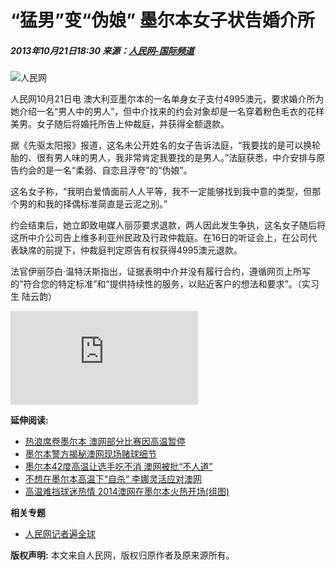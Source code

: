 # “猛男”变“伪娘” 墨尔本女子状告婚介所

##### 2013年10月21日18:30 来源：[人民网-国际频道](http://world.people.com.cn/)

![人民网](http://58.68.146.78/index/?cid=&catalogs=1002&keyword=&refer=)

人民网10月21日电 澳大利亚墨尔本的一名单身女子支付4995澳元，要求婚介所为她介绍一名“男人中的男人”，但中介找来的约会对象却是一名穿着粉色毛衣的花样美男。女子随后将婚托所告上仲裁庭，并获得全额退款。

据《先驱太阳报》报道，这名未公开姓名的女子告诉法庭，“我要找的是可以换轮胎的、很有男人味的男人，我非常肯定我要找的是男人。”法庭获悉，中介安排与原告约会的是一名“柔弱、自恋且浮夸”的“伪娘”。

这名女子称，“我明白爱情面前人人平等，我不一定能够找到我中意的类型，但那个男的和我的择偶标准简直是云泥之别。”

约会结束后，她立即致电媒人丽莎要求退款，两人因此发生争执，这名女子随后将这所中介公司告上维多利亚州民政及行政仲裁庭。在16日的听证会上，在公司代表缺席的前提下，仲裁庭判定原告有权获得4995澳元退款。

法官伊丽莎白·温特沃斯指出，证据表明中介并没有履行合约，遵循网页上所写的“符合您的特定标准”和“提供持续性的服务，以贴近客户的想法和要求”。（实习生 陆云韵）

![图片](http://www.people.com.cn/GB/123231/365206/index.html)

**延伸阅读:**

- [热浪席卷墨尔本 澳网部分比赛因高温暂停](http://sports.people.com.cn/n/2014/0116/c372175-24140206.html)
- [墨尔本警方揭秘澳网现场赌球细节](http://sports.people.com.cn/n/2014/0116/c22176-24136786.html)
- [墨尔本42度高温让选手吃不消 澳网被批“不人道”](http://sports.people.com.cn/n/2014/0115/c22155-24126435.html)
- [不想在墨尔本高温下“自杀” 李娜灵活应对澳网](http://sports.people.com.cn/n/2014/0113/c22176-24105114.html)
- [高温难挡球迷热情 2014澳网在墨尔本火热开场(组图)](http://sports.people.com.cn/n/2014/0113/c22155-24099089.html)

**相关专题**

- [人民网记者遍全球](http://www.people.com.cn/GB/other3983/index.html)

**版权声明:** 本文来自人民网，版权归原作者及原来源所有。